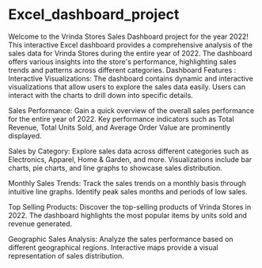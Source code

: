 # Excel_dashboard_project
Welcome to the Vrinda Stores Sales Dashboard project for the year 2022! This interactive Excel dashboard provides a comprehensive analysis of the sales data for Vrinda Stores during the entire year of 2022. The dashboard offers various insights into the store's performance, highlighting sales trends and patterns across different categories.
Dashboard Features :
Interactive Visualizations: The dashboard contains dynamic and interactive visualizations that allow users to explore the sales data easily. Users can interact with the charts to drill down into specific details.

Sales Performance: Gain a quick overview of the overall sales performance for the entire year of 2022. Key performance indicators such as Total Revenue, Total Units Sold, and Average Order Value are prominently displayed.

Sales by Category: Explore sales data across different categories such as Electronics, Apparel, Home & Garden, and more. Visualizations include bar charts, pie charts, and line graphs to showcase sales distribution.

Monthly Sales Trends: Track the sales trends on a monthly basis through intuitive line graphs. Identify peak sales months and periods of low sales.

Top Selling Products: Discover the top-selling products of Vrinda Stores in 2022. The dashboard highlights the most popular items by units sold and revenue generated.

Geographic Sales Analysis: Analyze the sales performance based on different geographical regions. Interactive maps provide a visual representation of sales distribution.
